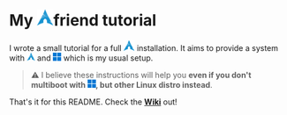 # My <img src="https://github.com/azihell/archfriend/blob/main/.github/images/Arch-svg.svg" width="30" title="Arch">friend tutorial

I wrote a small tutorial for a full <img src="https://github.com/azihell/archfriend/blob/main/.github/images/Arch-svg.svg" width="20" title="Arch Linux"> installation. It aims to provide a system with <img src="https://github.com/azihell/archfriend/blob/main/.github/images/Arch-svg.svg" width="15" title="Arch Linux"> and <img src="https://github.com/azihell/archfriend/blob/main/.github/images/Windows.svg" width="15" title="Windows"> which is my usual setup. 
> ⚠️ I believe these instructions will help you **even if you don't multiboot with <img src="https://github.com/azihell/archfriend/blob/main/.github/images/Windows.svg" width="15" title="Windows">, but other Linux distro instead**.

That's it for this README. Check the [**Wiki**](https://github.com/azihell/archfriend/wiki) out!
